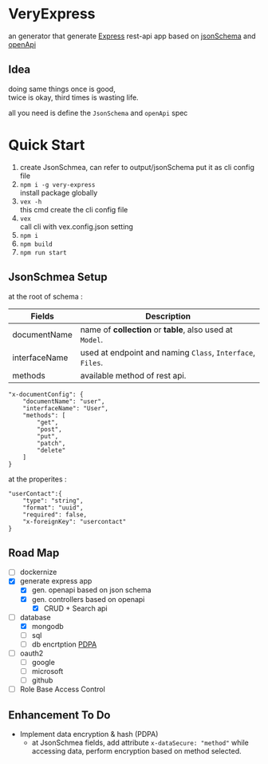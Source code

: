# VeryExpress
an generator that generate [Express](https://github.com/expressjs/express) rest-api app based on [jsonSchema](https://github.com/json-schema-org) and [openApi](https://github.com/OAI) 

## Idea
doing same things once is good,  
twice is okay, third times is wasting life.

all you need is define the `JsonSchema` and `openApi` spec

# Quick Start
1. create JsonSchmea, can refer to output/jsonSchema put it as cli config file
2. `npm i -g very-express`  
    install package globally
3. `vex -h`  
    this cmd create the cli config file
4. `vex `  
    call cli with vex.config.json setting  
5. `npm i`
6. `npm build`
7. `npm run start`

## JsonSchmea Setup
at the root of schema :

| Fields | Description | 
| - | - | 
| documentName  | name of **collection** or **table**, also used at `Model`. | 
| interfaceName  | used at endpoint and naming `Class`, `Interface`, `Files`. | 
| methods | available method of rest api. |


    "x-documentConfig": {
        "documentName": "user",
        "interfaceName": "User",
        "methods": [
            "get",
            "post",
            "put",
            "patch",
            "delete"
        ]
    }

at the properites :

    "userContact":{
        "type": "string",
        "format": "uuid",
        "required": false,
        "x-foreignKey": "usercontact"
    }



## Road Map
- [ ] dockernize
- [x] generate express app
    - [x] gen. openapi based on json schema
    - [x] gen. controllers based on openapi
        - [x] CRUD + Search api
- [ ] database
    - [x] mongodb
    - [ ] sql
    - [ ] db encrtption [PDPA](https://en.wikipedia.org/wiki/Personal_Data_Protection_Act_2012)
- [ ] oauth2
    - [ ] google
    - [ ] microsoft
    - [ ] github
- [ ] Role Base Access Control

## Enhancement To Do

- Implement data encryption & hash (PDPA)
    - at JsonSchmea fields, add attribute
    `x-dataSecure: "method"` while accessing data, perform encryption based on method selected.

